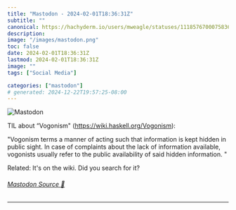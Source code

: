 ```yaml
---
title: "Mastodon - 2024-02-01T18:36:31Z"
subtitle: ""
canonical: https://hachyderm.io/users/mweagle/statuses/111857670007583625
description:
image: "/images/mastodon.png"
toc: false
date: 2024-02-01T18:36:31Z
lastmod: 2024-02-01T18:36:31Z
image: ""
tags: ["Social Media"]

categories: ["mastodon"]
# generated: 2024-12-22T19:57:25-08:00
---
```

![Mastodon](/images/mastodon.png)

<p>TIL about “Vogonism&quot; (<a href="https://wiki.haskell.org/Vogonism" target="_blank" rel="nofollow noopener noreferrer" translate="no"><span class="invisible">https://</span><span class="">wiki.haskell.org/Vogonism</span><span class="invisible"></span></a>):</p><p>&quot;Vogonism terms a manner of acting such that information is kept hidden in public sight. In case of complaints about the lack of information available, vogonists usually refer to the public availability of said hidden information. &quot;</p><p>Related: It&#39;s on the wiki. Did you search for it?</p>


###### [Mastodon Source 🐘](https://hachyderm.io/@mweagle/111857670007583625)

___

